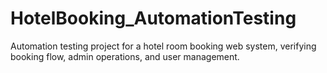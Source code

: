 # HotelBooking_AutomationTesting
Automation testing project for a hotel room booking web system, verifying booking flow, admin operations, and user management.
